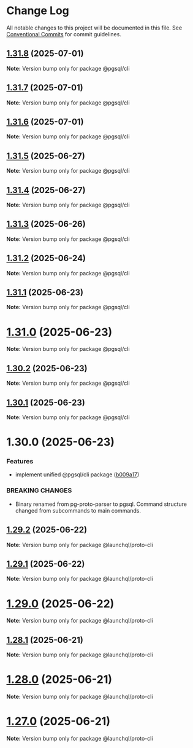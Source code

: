 # Change Log

All notable changes to this project will be documented in this file.
See [Conventional Commits](https://conventionalcommits.org) for commit guidelines.

## [1.31.8](https://github.com/launchql/pgsql-parser/compare/@pgsql/cli@1.31.7...@pgsql/cli@1.31.8) (2025-07-01)

**Note:** Version bump only for package @pgsql/cli





## [1.31.7](https://github.com/launchql/pgsql-parser/compare/@pgsql/cli@1.31.6...@pgsql/cli@1.31.7) (2025-07-01)

**Note:** Version bump only for package @pgsql/cli





## [1.31.6](https://github.com/launchql/pgsql-parser/compare/@pgsql/cli@1.31.5...@pgsql/cli@1.31.6) (2025-07-01)

**Note:** Version bump only for package @pgsql/cli





## [1.31.5](https://github.com/launchql/pgsql-parser/compare/@pgsql/cli@1.31.4...@pgsql/cli@1.31.5) (2025-06-27)

**Note:** Version bump only for package @pgsql/cli





## [1.31.4](https://github.com/launchql/pgsql-parser/compare/@pgsql/cli@1.31.3...@pgsql/cli@1.31.4) (2025-06-27)

**Note:** Version bump only for package @pgsql/cli





## [1.31.3](https://github.com/launchql/pgsql-parser/compare/@pgsql/cli@1.31.2...@pgsql/cli@1.31.3) (2025-06-26)

**Note:** Version bump only for package @pgsql/cli





## [1.31.2](https://github.com/launchql/pgsql-parser/compare/@pgsql/cli@1.31.1...@pgsql/cli@1.31.2) (2025-06-24)

**Note:** Version bump only for package @pgsql/cli





## [1.31.1](https://github.com/launchql/pgsql-parser/compare/@pgsql/cli@1.31.0...@pgsql/cli@1.31.1) (2025-06-23)

**Note:** Version bump only for package @pgsql/cli





# [1.31.0](https://github.com/launchql/pgsql-parser/compare/@pgsql/cli@1.30.2...@pgsql/cli@1.31.0) (2025-06-23)

**Note:** Version bump only for package @pgsql/cli





## [1.30.2](https://github.com/launchql/pgsql-parser/compare/@pgsql/cli@1.30.1...@pgsql/cli@1.30.2) (2025-06-23)

**Note:** Version bump only for package @pgsql/cli





## [1.30.1](https://github.com/launchql/pgsql-parser/compare/@pgsql/cli@1.30.0...@pgsql/cli@1.30.1) (2025-06-23)

**Note:** Version bump only for package @pgsql/cli





# 1.30.0 (2025-06-23)


### Features

* implement unified @pgsql/cli package ([b009a17](https://github.com/launchql/pgsql-parser/commit/b009a172c3c93033573745e80354a7dac973e2bf))


### BREAKING CHANGES

* Binary renamed from pg-proto-parser to pgsql. Command structure changed from subcommands to main commands.





## [1.29.2](https://github.com/launchql/pgsql-parser/compare/@launchql/proto-cli@1.29.1...@launchql/proto-cli@1.29.2) (2025-06-22)

**Note:** Version bump only for package @launchql/proto-cli





## [1.29.1](https://github.com/launchql/pgsql-parser/compare/@launchql/proto-cli@1.29.0...@launchql/proto-cli@1.29.1) (2025-06-22)

**Note:** Version bump only for package @launchql/proto-cli





# [1.29.0](https://github.com/launchql/pgsql-parser/compare/@launchql/proto-cli@1.28.1...@launchql/proto-cli@1.29.0) (2025-06-22)

**Note:** Version bump only for package @launchql/proto-cli





## [1.28.1](https://github.com/launchql/pgsql-parser/compare/@launchql/proto-cli@1.28.0...@launchql/proto-cli@1.28.1) (2025-06-21)

**Note:** Version bump only for package @launchql/proto-cli





# [1.28.0](https://github.com/launchql/pgsql-parser/compare/@launchql/proto-cli@1.27.0...@launchql/proto-cli@1.28.0) (2025-06-21)

**Note:** Version bump only for package @launchql/proto-cli





# [1.27.0](https://github.com/launchql/pgsql-parser/compare/@launchql/proto-cli@1.26.0...@launchql/proto-cli@1.27.0) (2025-06-21)

**Note:** Version bump only for package @launchql/proto-cli

